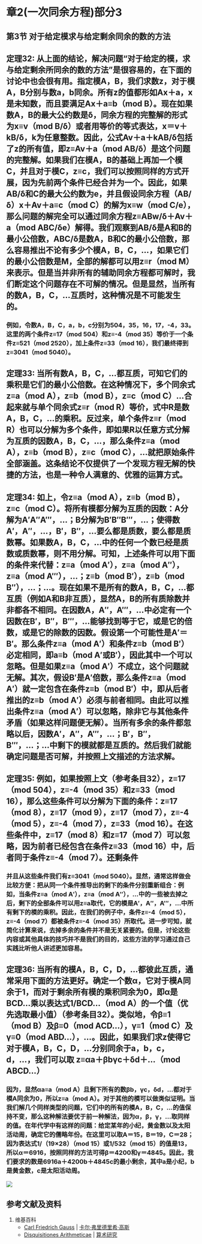 # 章2(一次同余方程)部分3

## 第3节 对于给定模求与给定剩余同余的数的方法

## 定理32: 从上面的结论，解决问题“对于给定的模，求与给定剩余所同余的数的方法”是很容易的，在下面的讨论中也会很有用。指定模A，B，我们求数z，对于模A，B分别与数a，b同余。所有z的值都形如Ax＋a，x是未知数，而且要满足Ax＋a≡b（mod B）。现在如果数A，B的最大公约数是δ，同余方程的完整解的形式为x≡v（mod B/δ）或者用等价的等式表达，x＝v＋kB/δ，k为任意整数。因此，公式Av＋a＋kAB/δ包括了z的所有值，即z≡Av＋a（mod AB/δ）是这个问题的完整解。如果我们在模A，B的基础上再加一个模C，并且对于模C，z≡c，我们可以按照同样的方式开展，因为先前两个条件已经合并为一个。因此，如果AB/δ和C的最大公约数为e，并且假设同余方程（AB/δ）x＋Av＋a≡c（mod C）的解为x≡w（mod C/e），那么问题的解完全可以通过同余方程z≡ABw/δ＋Av＋a（mod ABC/δe）解得。我们观察到AB/δ是A和B的最小公倍数，ABC/δ是数A，B和C的最小公倍数，那么容易推出不论有多少个模A，B，C，…，如果它们的最小公倍数是M，全部的解都可以用z≡r（mod M）来表示。但是当并非所有的辅助同余方程都可解时，我们断定这个问题存在不可解的情况。但是显然，当所有的数A，B，C，…互质时，这种情况是不可能发生的。

### 例如，令数A，B，C，a，b，c分别为504，35，16，17，-4，33。这里的两个条件z≡17（mod 504）和z≡-4（mod 35）等价于一个条件z≡521（mod 2520），加上条件z≡33（mod 16），我们最终得到z≡3041（mod 5040）。

## 定理33: 当所有数A，B，C，…都互质，可知它们的乘积是它们的最小公倍数。在这种情况下，多个同余式z≡a（mod A），z≡b（mod B），z≡c（mod C）…合起来就与单个同余式z≡r（mod R）等价，式中R是数A，B，C，…的乘积。反过来，单个条件z≡r（mod R）也可以分解为多个条件，即如果R以任意方式分解为互质的因数A，B，C，…，那么条件z≡a（mod A），z≡b（mod B），z≡c（mod C），…就把原始条件全部涵盖。这条结论不仅提供了一个发现方程无解的快捷的方法，也是一种令人满意的、优雅的运算方式。

## 定理34: 如上，令z≡a（mod A），z≡b（mod B），z≡c（mod C）。将所有模都分解为互质的因数：A分解为A′A″A‴，…；B分解为B′B″B‴，…；使得数A′，A″，…，B′，B″，…要么都是质数，要么都是质数幂。如果数A，B，C，…中的任何一个数已经是质数或质数幂，则不用分解。可知，上述条件可以用下面的条件来代替：z≡a（mod A′），z≡a（mod A″），z≡a（mod A‴），…；z≡b（mod B′），z≡b（mod B″），…；…。现在如果不是所有的数A，B，C，…都互质（例如A和B非互质），显然A，B的所有质除数并非都各不相同。在因数A，A″，A‴，…中必定有一个因数在B′，B″，B‴，…能够找到等于它，或是它的倍数，或是它的除数的因数。假设第一个可能性是A′＝B′。那么条件z≡a（mod A′）和条件z≡b（mod B′）必定相同，即a≡b（mod A′或B′），因此其中一个可以忽略。但是如果z≡a（mod A′）不成立，这个问题就无解。其次，假设B′是A′倍数，那么条件z≡a（mod A′）就一定包含在条件z≡b（mod B′）中，即从后者推出的z≡b（mod A′）必须与前者相同。由此可以推出条件z≡a（mod A′）可以忽略，除非它与其他条件矛盾（如果这样问题便无解）。当所有多余的条件都忽略以后，因数A′，A″，A‴，…；B′，B″，B‴，…；…中剩下的模就都是互质的。然后我们就能确定问题是否可解，并按照上文描述的方法求解。

## 定理35: 例如，如果按照上文（参考条目32），z≡17（mod 504），z≡-4（mod 35）和z≡33（mod 16），那么这些条件可以分解为下面的条件：z≡17（mod 8），z≡17（mod 9），z≡17（mod 7），z≡-4（mod 5），z≡-4（mod 7），z≡33（mod 16）。在这些条件中，z≡17（mod 8）和z≡17（mod 7）可以忽略，因为前者已经包含在条件z≡33（mod 16）中，后者同于条件z≡-4（mod 7）。还剩条件

### 并且从这些条件我们有z≡3041（mod 5040）。显然，通常这样做会比较方便：把从同一个条件推导出的剩下的条件分别重新组合：例如，当条件z≡a（mod A′），z≡a（mod A″），…中的一些被去掉之后，剩下的全部条件可以用z≡a取代，它的模是A′，A″，A‴，…中所有剩下的模的乘积。因此，在我们的例子中，条件z≡-4（mod 5），z≡-4（mod 7）都被条件z≡-4（mod 35）所取代。进一步可知，就简化计算来说，去掉多余的条件并不是无关紧要的。但是，讨论这些内容或其他具体的技巧并不是我们的目的，这些方法的学习通过自己实践比听他人讲述更加容易。

## 定理36: 当所有的模A，B，C，D，…都彼此互质，通常采用下面的方法更好。确定一个数α，它对于模A同余于1，而对于剩余所有模的乘积同余为0，即α是BCD…乘以表达式1/BCD…（mod A）的一个值（优先选取最小值）（参考条目32）。类似地，令β≡1（mod B）及β≡0（mod ACD…），γ≡1（mod C）及γ≡0（mod ABD…），…。因此，如果我们求z使得它对于模A，B，C，D，…分别同余于a，b，c，d，…，我们可以取 z≡αa＋βbγc＋δd＋…（mod ABCD…）

### 因为，显然αa≡a（mod A）且剩下所有的数βb，γc，δd，…都对于模A同余为0，所以z≡a（mod A）。对于其他的模可以做类似证明。当我们解几个同样类型的问题，它们中的所有的模A，B，C，…的值保持不变，那么这种解法要优于前一种解法，因为α，β，γ，…取同样的值。在年代学中有这样的问题：给定某年的小纪，黄金数以及太阳活动周，确定它的儒略年份。在这里可以取A＝15，B＝19，C＝28；因为表达式1/（19×28）（mod 15）或1/532（mod 15）的值是13，所以α＝6916，按照同样的方法可得β＝4200和γ＝4845。因此，我们要求的数是6916a＋4200b＋4845c的最小剩余，其中a是小纪，b是黄金数，c是太阳活动周。

![](/images/数论/高斯的算术研究中典型的推演实验/章2部分3/1a1.jpg)

## 参考文献及资料

1. 维基百科
	- [Carl Friedrich Gauss](https://en.wikipedia.org/wiki/Carl_Friedrich_Gauss) | [卡尔·弗里德里希·高斯](https://zh.wikipedia.org/wiki/%E5%8D%A1%E7%88%BE%C2%B7%E5%BC%97%E9%87%8C%E5%BE%B7%E9%87%8C%E5%B8%8C%C2%B7%E9%AB%98%E6%96%AF) 
	- [Disquisitiones Arithmeticae](https://en.wikipedia.org/wiki/Disquisitiones_Arithmeticae) | [算术研究](https://zh.wikipedia.org/wiki/算术研究) 




